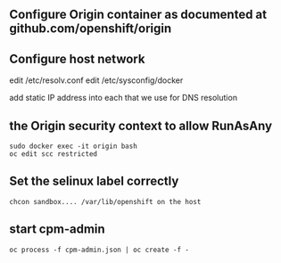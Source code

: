 
## Configure Origin container as documented at github.com/openshift/origin

## Configure host network
edit /etc/resolv.conf
edit /etc/sysconfig/docker

add static IP address into each that we use for DNS resolution

## the Origin security context to allow RunAsAny

~~~~~~~~
sudo docker exec -it origin bash
oc edit scc restricted
~~~~~~~~

## Set the selinux label correctly

~~~~~~~~
chcon sandbox.... /var/lib/openshift on the host 
~~~~~~~~

## start cpm-admin

~~~~
oc process -f cpm-admin.json | oc create -f -
~~~~



